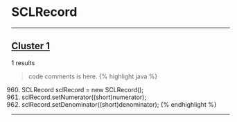 # SCLRecord

***

## [Cluster 1](./1)
1 results
> code comments is here.
{% highlight java %}
960. SCLRecord sclRecord = new SCLRecord();
961. sclRecord.setNumerator((short)numerator);
962. sclRecord.setDenominator((short)denominator);
{% endhighlight %}

***


